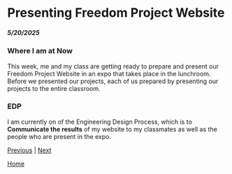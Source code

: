 # Presenting Freedom Project Website
##### 5/20/2025

### Where I am at Now
This week, me and my class are getting ready to prepare and present our Freedom Project Website in an expo that takes place in the lunchroom. Before we presented our projects, each of us prepared by presenting our projects to the entire classroom. 







### EDP 
I am currently on of the Engineering Design Process, which is to <strong>Communicate the results</strong> of my website to my classmates as well as the people who are present in the expo. 

[Previous](entry06.md) | [Next](entry08.md)

[Home](../README.md)
